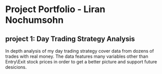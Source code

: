 
# Project Portfolio - Liran Nochumsohn


## project 1: Day Trading Strategy Analysis

In depth analysis of my day trading strategy cover data from dozens of trades with real money. The data features many variables other than Entry\Exit stock prices in order to get a better picture and support future desicions. 
